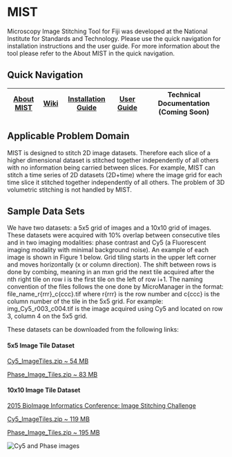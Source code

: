 # MIST
Microscopy Image Stitching Tool for Fiji was developed at the National Institute for Standards and Technology. Please use the quick navigation for installation instructions and the user guide. For more information about the tool please refer to the About MIST in the quick navigation.

## Quick Navigation

|[About MIST](https://isg.nist.gov/deepzoomweb/resources/csmet/pages/image_stitching/image_stitching.html)|[Wiki](https://github.com/NIST-ISG/MIST/wiki)|[Installation Guide](https://github.com/NIST-ISG/MIST/wiki/Install-Guide)|[User Guide](https://github.com/NIST-ISG/MIST/wiki/User-Guide)|Technical Documentation (Coming Soon)|
|----------------------------|--------------------|----------------------------|----------------------------|----------------------------|

## Applicable Problem Domain

MIST is designed to stitch 2D image datasets. Therefore each slice of a higher dimensional dataset is stitched together independently of all others with no information being carried between slices. For example, MIST can stitch a time series of 2D datasets (2D+time) where the image grid for each time slice it stitched together independently of all others. The problem of 3D volumetric stitching is not handled by MIST.


## Sample Data Sets



We have two datasets: a 5x5 grid of images and a 10x10 grid of images. These datasets were acquired with 10% overlap between consecutive tiles and in two imaging modalities: phase contrast and Cy5 (a Fluorescent imaging modality with minimal background noise). An example of each image is shown in Figure 1 below. Grid tiling starts in the upper left corner and moves horizontally (x or column direction). The shift between rows is done by combing, meaning in an mxn grid the next tile acquired after the nth right tile on row i is the first tile on the left of row i+1. The naming convention of the files follows the one done by MicroManager in the format: file_name_r{rrr}_c{ccc}.tif where r{rrr} is the row number and c{ccc} is the column number of the tile in the 5x5 grid. For example: img_Cy5_r003_c004.tif is the image acquired using Cy5 and located on row 3, column 4 on the 5x5 grid.

These datasets can be downloaded from the following links:

#### 5x5 Image Tile Dataset

[Cy5_ImageTiles.zip ~ 54 MB](../../wiki/testdata/Small_Fluorescent_Test_Dataset.zip)

[Phase_Image_Tiles.zip ~ 83 MB](../../wiki/testdata/Small_Phase_Test_Dataset.zip)

#### 10x10 Image Tile Dataset

[2015 BioImage Informatics Conference: Image Stitching Challenge](https://isg.nist.gov/BII_2015/webPages/pages/stitching/Stitching.html)

[Cy5_ImageTiles.zip ~ 119 MB](https://isg.nist.gov/BII_2015/Stitching/Cy5_Image_Tiles.zip)

[Phase_Image_Tiles.zip ~ 195 MB](https://isg.nist.gov/BII_2015/Stitching/Phase_Image_Tiles.zip)

![Cy5 and Phase images](../../wiki/images/Cy5Phase.png "Figure 1")
